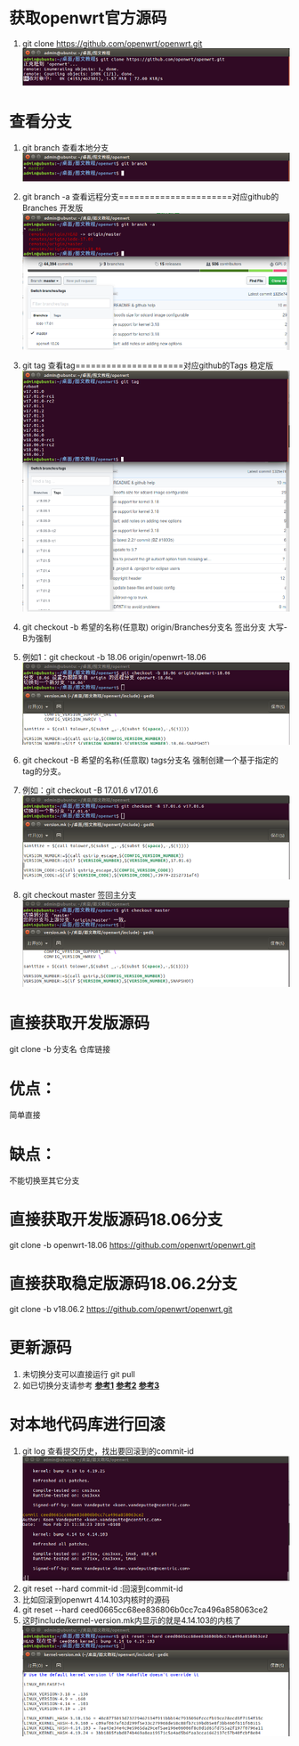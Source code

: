 # 获取openwrt官方源码
1. git clone https://github.com/openwrt/openwrt.git
![git clone](https://github.com/zaiyuyishiyoudu/Godaddy/blob/master/获取openwrt官方源码.png)

# 查看分支
1. git branch     查看本地分支
![git branch](https://github.com/zaiyuyishiyoudu/Godaddy/blob/master/查看本地分支.png)
2. git branch -a  查看远程分支======================对应github的Branches 开发版
![git branch](https://github.com/zaiyuyishiyoudu/Godaddy/blob/master/查看远程分支.png)
3. git tag		查看tag=====================对应github的Tags 稳定版
![git tag](https://github.com/zaiyuyishiyoudu/Godaddy/blob/master/查看tag.png)

4. git checkout -b 希望的名称(任意取) origin/Branches分支名 签出分支 大写-B为强制
5. 例如1：git checkout -b 18.06 origin/openwrt-18.06
![git checkout](https://github.com/zaiyuyishiyoudu/Godaddy/blob/master/签出18.06分支.png)

6. git checkout -B 希望的名称(任意取) tags分支名 强制创建一个基于指定的tag的分支。
7. 例如：git checkout -B 17.01.6 v17.01.6
![git checkout](https://github.com/zaiyuyishiyoudu/Godaddy/blob/master/签出17.01.6分支.png)

8. git checkout master  签回主分支
![git checkout](https://github.com/zaiyuyishiyoudu/Godaddy/blob/master/签回主分支.png)

# 直接获取开发版源码
 git clone -b 分支名 仓库链接
# 优点：
 简单直接
# 缺点：
 不能切换至其它分支
# 直接获取开发版源码18.06分支
 git clone -b openwrt-18.06 https://github.com/openwrt/openwrt.git

# 直接获取稳定版源码18.06.2分支
 git clone -b v18.06.2 https://github.com/openwrt/openwrt.git

# 更新源码
1. 未切换分支可以直接运行 git pull
2. 如已切换分支请参考
**[参考1](https://blog.csdn.net/u010059669/article/details/82670484)**
**[参考2](https://www.cnblogs.com/phpper/p/7136048.html)**
**[参考3](https://www.yiibai.com/git/git_pull.html)**

# 对本地代码库进行回滚
1. git log 查看提交历史，找出要回滚到的commit-id
![git log](https://github.com/zaiyuyishiyoudu/Godaddy/blob/master/4.14.103.png)
2. git reset --hard commit-id :回滚到commit-id
3. 比如回滚到openwrt 4.14.103内核时的源码
4. git reset --hard ceed0665cc68ee836806b0cc7ca496a858063ce2
5. 这时include/kernel-version.mk内显示的就是4.14.103的内核了
![git log](https://github.com/zaiyuyishiyoudu/Godaddy/blob/master/回滚后内核.png)
